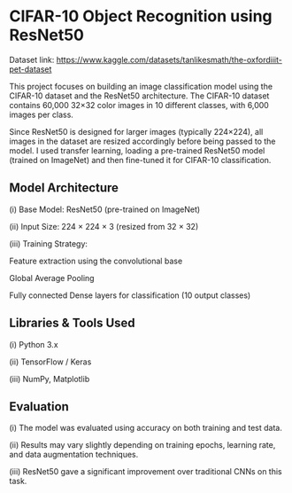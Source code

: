 # CIFAR-10 Object Recognition using ResNet50
Dataset link: https://www.kaggle.com/datasets/tanlikesmath/the-oxfordiiit-pet-dataset

This project focuses on building an image classification model using the CIFAR-10 dataset and the ResNet50 architecture. The CIFAR-10 dataset contains 60,000 32×32 color images in 10 different classes, with 6,000 images per class.

Since ResNet50 is designed for larger images (typically 224×224), all images in the dataset are resized accordingly before being passed to the model. I used transfer learning, loading a pre-trained ResNet50 model (trained on ImageNet) and then fine-tuned it for CIFAR-10 classification.

## Model Architecture
(i) Base Model: ResNet50 (pre-trained on ImageNet)

(ii) Input Size: 224 × 224 × 3 (resized from 32 × 32)

(iii) Training Strategy:

Feature extraction using the convolutional base

Global Average Pooling

Fully connected Dense layers for classification (10 output classes)

## Libraries & Tools Used
(i) Python 3.x

(ii) TensorFlow / Keras

(iii) NumPy, Matplotlib

## Evaluation
(i) The model was evaluated using accuracy on both training and test data.

(ii) Results may vary slightly depending on training epochs, learning rate, and data augmentation techniques.

(iii) ResNet50 gave a significant improvement over traditional CNNs on this task.

